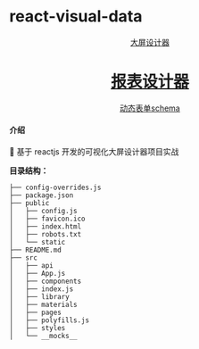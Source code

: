# react-visual-data

<p align="center">
  <a href="https://wuli-admin.gitee.io/react-wuli-admin/#/workspace/fullscreen" target="_blank">大屏设计器</a>
</p>
<h1 align= "center">
    <a href="https://wuli-admin.gitee.io/react-wuli-admin/#/workspace/fullscreen" target="_blank">报表设计器</a>
</h1>
<p align="center">
  <a href="https://wuli-admin.gitee.io/react-wuli-admin/#/workspace/form-render" target="_blank">动态表单schema</a>
</p>

#### 介绍

🎉 基于 reactjs 开发的可视化大屏设计器项目实战

**目录结构：**

```
├── config-overrides.js
├── package.json
├── public
│   ├── config.js
│   ├── favicon.ico
│   ├── index.html
│   ├── robots.txt
│   └── static
├── README.md
├── src
│   ├── api
│   ├── App.js
│   ├── components
│   ├── index.js
│   ├── library
│   ├── materials
│   ├── pages
│   ├── polyfills.js
│   ├── styles
│   └── __mocks__
```

